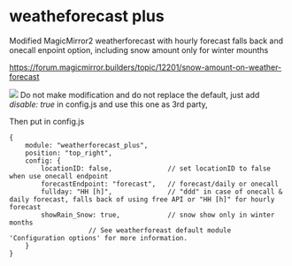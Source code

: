 # weatheforecast plus

Modified MagicMirror2 weatherforecast with hourly forecast falls back and onecall enpoint option, including snow amount only for winter mounths

https://forum.magicmirror.builders/topic/12201/snow-amount-on-weather-forecast

<img src=https://github.com/hangorazvan/hourlyforecast/blob/master/preview.png>
Do not make modification and do not replace the default, just add <i>disable: true</i> in config.js and use this one as 3rd party,

Then put in config.js


	{
		module: "weatherforecast_plus",
		position: "top_right",
		config: {
			locationID: false,				// set locationID to false when use onecall endpoint
			forecastEndpoint: "forecast",	// forecast/daily or onecall
			fullday: "HH [h]", 				// "ddd" in case of onecall & daily forecast, falls back of using free API or "HH [h]" for hourly forecast
			showRain_Snow: true, 			// snow show only in winter months
						// See weatherforeast default module 'Configuration options' for more information.
		}
	}